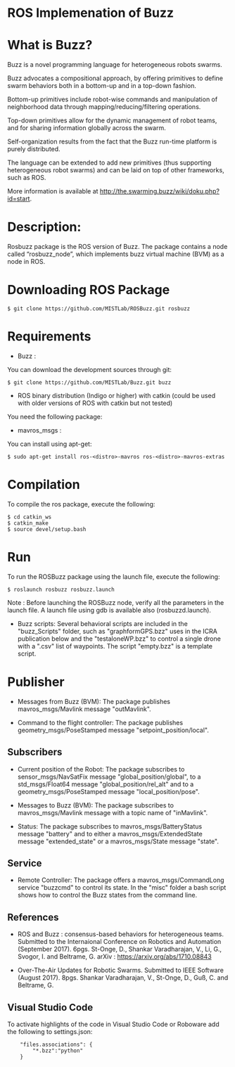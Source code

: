 ROS Implemenation of Buzz
=========================

What is Buzz?
=============

Buzz is a novel programming language for heterogeneous robots swarms.

Buzz advocates a compositional approach, by offering primitives to define swarm behaviors both in a bottom-up and in a top-down fashion.

Bottom-up primitives include robot-wise commands and manipulation of neighborhood data through mapping/reducing/filtering operations.

Top-down primitives allow for the dynamic management of robot teams, and for sharing information globally across the swarm.

Self-organization results from the fact that the Buzz run-time platform is purely distributed.

The language can be extended to add new primitives (thus supporting heterogeneous robot swarms) and can be laid on top of other frameworks, such as ROS.

More information is available at http://the.swarming.buzz/wiki/doku.php?id=start.

Description:
============

Rosbuzz package is the ROS version of Buzz. The package contains a node called “rosbuzz_node”, which implements buzz virtual machine (BVM) as a node in ROS.


Downloading ROS Package
=======================

    $ git clone https://github.com/MISTLab/ROSBuzz.git rosbuzz

Requirements
============

* Buzz : 

You can download the development sources through git:

    $ git clone https://github.com/MISTLab/Buzz.git buzz

* ROS binary distribution (Indigo or higher) with catkin (could be used with older versions of ROS with catkin but not tested)


You need the following package:

* mavros_msgs : 

You can install using apt-get:

    $ sudo apt-get install ros-<distro>-mavros ros-<distro>-mavros-extras

Compilation
===========

To compile the ros package, execute the following:

    $ cd catkin_ws
    $ catkin_make
    $ source devel/setup.bash
    
Run
===
To run the ROSBuzz package using the launch file, execute the following:

    $ roslaunch rosbuzz rosbuzz.launch
    
Note : Before launching the ROSBuzz node, verify all the parameters in the launch file. A launch file using gdb is available also (rosbuzzd.launch).

* Buzz scripts: Several behavioral scripts are included in the "buzz_Scripts" folder, such as "graphformGPS.bzz" uses in the ICRA publication below and the "testaloneWP.bzz" to control a single drone with a ".csv" list of waypoints. The script "empty.bzz" is a template script.

Publisher
=========

* Messages from Buzz (BVM):
The package publishes mavros_msgs/Mavlink message "outMavlink".

* Command to the flight controller:
The package publishes geometry_msgs/PoseStamped message "setpoint_position/local".

Subscribers
-----------

* Current position of the Robot:
The package subscribes to sensor_msgs/NavSatFix message "global_position/global", to a std_msgs/Float64 message "global_position/rel_alt" and to a geometry_msgs/PoseStamped message "local_position/pose".

* Messages to Buzz (BVM):
The package subscribes to mavros_msgs/Mavlink message with a topic name of "inMavlink".

* Status:
The package subscribes to mavros_msgs/BatteryStatus message "battery" and to either a mavros_msgs/ExtendedState message "extended_state" or a mavros_msgs/State message "state".

Service
-------

* Remote Controller:
The package offers a mavros_msgs/CommandLong service "buzzcmd" to control its state. In the "misc" folder a bash script shows how to control the Buzz states from the command line.

References
------
* ROS and Buzz : consensus-based behaviors for heterogeneous teams. Submitted to the Internaional Conference on Robotics and Automation (September 2017). 6pgs. St-Onge, D., Shankar Varadharajan, V., Li, G., Svogor, I. and Beltrame, G. arXiv : https://arxiv.org/abs/1710.08843

* Over-The-Air Updates for Robotic Swarms. Submitted to IEEE Software (August 2017). 8pgs. Shankar Varadharajan, V., St-Onge, D., Guß, C. and Beltrame, G.

Visual Studio Code
--------------------
To activate highlights of the code in Visual Studio Code or Roboware add the following to settings.json:
```
    "files.associations": {
        "*.bzz":"python"
    }
```